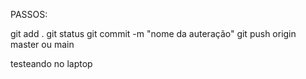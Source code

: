 PASSOS:

git add .
git status
git commit -m "nome da auteração"
git push origin master ou main

testeando no laptop 